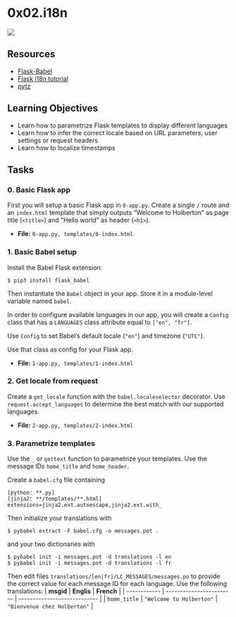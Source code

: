 # 0x02.i18n
![](https://s3.amazonaws.com/alx-intranet.hbtn.io/uploads/medias/2020/1/91e1c50322b2428428f9.jpeg?X-Amz-Algorithm=AWS4-HMAC-SHA256&X-Amz-Credential=AKIARDDGGGOUSBVO6H7D%2F20230304%2Fus-east-1%2Fs3%2Faws4_request&X-Amz-Date=20230304T005821Z&X-Amz-Expires=86400&X-Amz-SignedHeaders=host&X-Amz-Signature=856470b39f715a09a0bfee3da0022942964414985d5c73c2a15e0ac58965ad41)
## Resources
* [Flask-Babel](https://flask-babel.tkte.ch/)
* [Flask i18n tutorial](https://blog.miguelgrinberg.com/post/the-flask-mega-tutorial-part-xiii-i18n-and-l10n)
* [pytz](https://pytz.sourceforge.net/)
## Learning Objectives
* Learn how to parametrize Flask templates to display different languages
* Learn how to infer the correct locale based on URL parameters, user settings or request headers
* Learn how to localize timestamps
## Tasks
### 0. Basic Flask app
First you will setup a basic Flask app in `0-app.py`. Create a single `/` route and an `index.html` template that simply outputs “Welcome to Holberton” as page title (`<title>`) and “Hello world” as header (`<h1>`).
- **File:** `0-app.py, templates/0-index.html`
### 1. Basic Babel setup
Install the Babel Flask extension:
```
$ pip3 install flask_babel
```
Then instantiate the `Babel` object in your app. Store it in a module-level variable named `babel`.

In order to configure available languages in our app, you will create a `Config` class that has a `LANGUAGES` class attribute equal to `["en", "fr"]`.

Use `Config` to set Babel’s default locale (`"en"`) and timezone (`"UTC"`).

Use that class as config for your Flask app.
- **File:** `1-app.py, templates/1-index.html`
### 2. Get locale from request
Create a `get_locale` function with the `babel.localeselector` decorator. Use `request.accept_languages` to determine the best match with our supported languages.
- **File:** `2-app.py, templates/2-index.html`
### 3. Parametrize templates
Use the `_` or `gettext` function to parametrize your templates. Use the message IDs `home_title` and `home_header`.

Create a `babel.cfg` file containing
```
[python: **.py]
[jinja2: **/templates/**.html]
extensions=jinja2.ext.autoescape,jinja2.ext.with_
```
Then initialize your translations with
```
$ pybabel extract -F babel.cfg -o messages.pot .
```
and your two dictionaries with
```
$ pybabel init -i messages.pot -d translations -l en
$ pybabel init -i messages.pot -d translations -l fr
```
Then edit files `translations/[en|fr]/LC_MESSAGES/messages.po` to provide the correct value for each message ID for each language. Use the following translations:
| **msgid** | **Englis** | **French** |
| ------------ | ------------------------ | ---------------------------- |
| `home_title` | `"Welcome to Holberton"` | `"Bienvenue chez Holberton"` |
